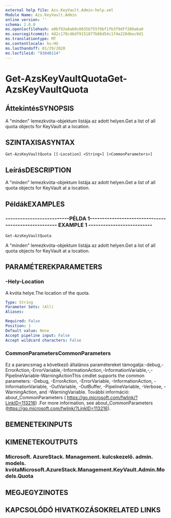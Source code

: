 ```yaml
---
external help file: Azs.KeyVault.Admin-help.xml
Module Name: Azs.KeyVault.Admin
online version: ''
schema: 2.0.0
ms.openlocfilehash: e0bf92e8ab0c08356755f0bf1fb3f9dff280a6a0
ms.sourcegitcommit: 4d2c178cd6df9151877b08d54c1f4a228dbec9d1
ms.translationtype: MT
ms.contentlocale: hu-HU
ms.lasthandoff: 01/29/2020
ms.locfileid: "93840114"
---
```

# <span data-ttu-id="78295-101">Get-AzsKeyVaultQuota</span><span class="sxs-lookup"><span data-stu-id="78295-101">Get-AzsKeyVaultQuota</span></span>

## <span data-ttu-id="78295-102">Áttekintés</span><span class="sxs-lookup"><span data-stu-id="78295-102">SYNOPSIS</span></span>
<span data-ttu-id="78295-103">A "minden" lemezkvóta-objektum listája az adott helyen.</span><span class="sxs-lookup"><span data-stu-id="78295-103">Get a list of all quota objects for KeyVault at a location.</span></span>

## <span data-ttu-id="78295-104">SZINTAXISA</span><span class="sxs-lookup"><span data-stu-id="78295-104">SYNTAX</span></span>

```
Get-AzsKeyVaultQuota [[-Location] <String>] [<CommonParameters>]
```

## <span data-ttu-id="78295-105">Leírás</span><span class="sxs-lookup"><span data-stu-id="78295-105">DESCRIPTION</span></span>
<span data-ttu-id="78295-106">A "minden" lemezkvóta-objektum listája az adott helyen.</span><span class="sxs-lookup"><span data-stu-id="78295-106">Get a list of all quota objects for KeyVault at a location.</span></span>

## <span data-ttu-id="78295-107">Példák</span><span class="sxs-lookup"><span data-stu-id="78295-107">EXAMPLES</span></span>

### <span data-ttu-id="78295-108">--------------------------PÉLDA 1--------------------------</span><span class="sxs-lookup"><span data-stu-id="78295-108">-------------------------- EXAMPLE 1 --------------------------</span></span>
```
Get-AzsKeyVaultQuota
```

<span data-ttu-id="78295-109">A "minden" lemezkvóta-objektum listája az adott helyen.</span><span class="sxs-lookup"><span data-stu-id="78295-109">Get a list of all quota objects for KeyVault at a location.</span></span>

## <span data-ttu-id="78295-110">PARAMÉTEREK</span><span class="sxs-lookup"><span data-stu-id="78295-110">PARAMETERS</span></span>

### <span data-ttu-id="78295-111">-Hely</span><span class="sxs-lookup"><span data-stu-id="78295-111">-Location</span></span>
<span data-ttu-id="78295-112">A kvóta helye.</span><span class="sxs-lookup"><span data-stu-id="78295-112">The location of the quota.</span></span>

```yaml
Type: String
Parameter Sets: (All)
Aliases: 

Required: False
Position: 1
Default value: None
Accept pipeline input: False
Accept wildcard characters: False
```

### <span data-ttu-id="78295-113">CommonParameters</span><span class="sxs-lookup"><span data-stu-id="78295-113">CommonParameters</span></span>
<span data-ttu-id="78295-114">Ez a parancsmag a következő általános paramétereket támogatja:-debug,-ErrorAction,-ErrorVariable,-InformationAction,-InformationVariable,-,-PipelineVariable-WarningAction</span><span class="sxs-lookup"><span data-stu-id="78295-114">This cmdlet supports the common parameters: -Debug, -ErrorAction, -ErrorVariable, -InformationAction, -InformationVariable, -OutVariable, -OutBuffer, -PipelineVariable, -Verbose, -WarningAction, and -WarningVariable.</span></span> <span data-ttu-id="78295-115">További információ: about_CommonParameters ( https://go.microsoft.com/fwlink/?LinkID=113216) .</span><span class="sxs-lookup"><span data-stu-id="78295-115">For more information, see about_CommonParameters (https://go.microsoft.com/fwlink/?LinkID=113216).</span></span>

## <span data-ttu-id="78295-116">BEMENETEK</span><span class="sxs-lookup"><span data-stu-id="78295-116">INPUTS</span></span>

## <span data-ttu-id="78295-117">KIMENETEK</span><span class="sxs-lookup"><span data-stu-id="78295-117">OUTPUTS</span></span>

### <span data-ttu-id="78295-118">Microsoft. AzureStack. Management. kulcskezelő. admin. models. kvóta</span><span class="sxs-lookup"><span data-stu-id="78295-118">Microsoft.AzureStack.Management.KeyVault.Admin.Models.Quota</span></span>

## <span data-ttu-id="78295-119">MEGJEGYZI</span><span class="sxs-lookup"><span data-stu-id="78295-119">NOTES</span></span>

## <span data-ttu-id="78295-120">KAPCSOLÓDÓ HIVATKOZÁSOK</span><span class="sxs-lookup"><span data-stu-id="78295-120">RELATED LINKS</span></span>

